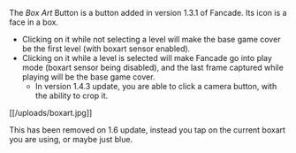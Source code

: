 The *Box Art* Button is a button added in version 1.3.1 of Fancade. Its icon is a face in a box.

- Clicking on it while not selecting a level will make the base game cover be the first level (with boxart sensor enabled).
- Clicking on it while a level is selected will make Fancade go into play mode (boxart sensor being disabled), and the last frame captured while playing will be the base game cover.
  - In version 1.4.3 update, you are able to click a camera button, with the ability to crop it. 

[[/uploads/boxart.jpg]]

This has been removed on 1.6 update, instead you tap on the current boxart you are using, or maybe just blue.